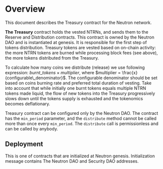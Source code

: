 # Overview

This document describes the Treasury contract for the Neutron network.

**The Treasury** contract holds the vested NTRNs, and sends them to the Reserve and Distribution contracts. This
contract is owned by the Neutron DAO and is instantiated at genesis. It is responsible for the first step of tokens
distribution.
Treasury tokens are vested based on on-chain activity: the more NTRN tokens are burned while processing block fees (see
above), the more tokens distributed from the Treasury.

To calculate how many coins we distribute (release) we use following expression: $burnt\_tokens \times multiplier$,
where $multiplier = \frac{x}{configurable\_denominator}$. The configurable denominator should be
set based on coins burning rate and preferred total duration of vesting. Take into account that while initially one
burnt tokens equals multiple NTRN tokens made liquid, the flow of new tokens into the Treasury progressively slows down
until the tokens supply is exhausted and the tokenomics becomes deflationary.

Treasury contract can be configured only by the Neutron DAO. The contract has the `min_period` parameter, and
the `distribute`
method cannot be called more than once every `min_period`. The `distribute` call is permissionless and can be called by
anybody.

## Deployment

This is one of contracts that are initialized at Neutron genesis. Initialization message contains The Neutron DAO and
Security DAO addresses.
